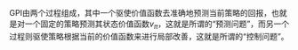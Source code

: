 
GPI由两个过程组成，其中一个驱使价值函数去准确地预测当前策略的回报，也就是对一个固定的策略预测其状态价值函数$v_\pi$，这就是所谓的“预测问题”，而另一个过程则驱使策略根据当前的价值函数来进行局部改善，这就是所谓的“控制问题”。
